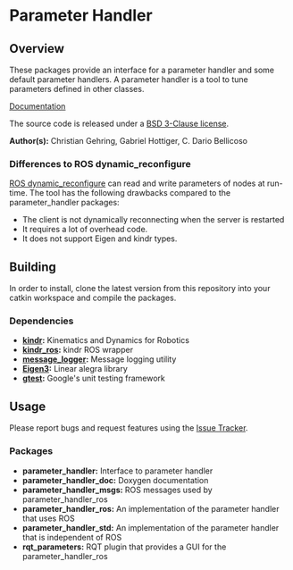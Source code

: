 # Parameter Handler

## Overview

These packages provide an interface for a parameter handler and some default parameter handlers.
A parameter handler is a tool to tune parameters defined in other classes.

[Documentation](https://opensource.docs.anymal.com/doxygen/parameter_handler_doc/master/)

The source code is released under a [BSD 3-Clause license](LICENSE).

**Author(s):** Christian Gehring, Gabriel Hottiger, C. Dario Bellicoso

### Differences to ROS dynamic_reconfigure

[ROS dynamic_reconfigure](http://wiki.ros.org/dynamic_reconfigure) can read and write parameters of nodes at run-time.
The tool has the following drawbacks compared to the parameter_handler packages:

* The client is not dynamically reconnecting when the server is restarted
* It requires a lot of overhead code.
* It does not support Eigen and kindr types.

## Building

In order to install, clone the latest version from this repository into your catkin workspace and compile the packages.

### Dependencies
* **[kindr](https://github.com/anybotics/kindr):** Kinematics and Dynamics for Robotics
* **[kindr_ros](https://github.com/anybotics/kindr_ros):** kindr ROS wrapper
* **[message_logger](https://github.com/anybotics/message_logger):** Message logging utility
* **[Eigen3](https://eigen.tuxfamily.org):** Linear alegra library
* **[gtest](https://github.com/google/googletest):** Google's unit testing framework

## Usage

Please report bugs and request features using the [Issue Tracker](https://github.com/anybotics/parameter_handler/issues).

### Packages
* **parameter_handler:** Interface to parameter handler
* **parameter_handler_doc:** Doxygen documentation
* **parameter_handler_msgs:** ROS messages used by parameter_handler_ros
* **parameter_handler_ros:** An implementation of the parameter handler that uses ROS
* **parameter_handler_std:** An implementation of the parameter handler that is independent of ROS
* **rqt_parameters:** RQT plugin that provides a GUI for the parameter_handler_ros
